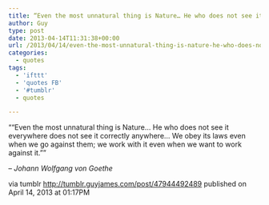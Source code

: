 ```yaml
---
title: “Even the most unnatural thing is Nature… He who does not see it everywhere does not see it correctly…”
author: Guy
type: post
date: 2013-04-14T11:31:38+00:00
url: /2013/04/14/even-the-most-unnatural-thing-is-nature-he-who-does-not-see-it-everywhere-does-not-see-it-correctly/
categories:
  - quotes
tags:
  - 'ifttt'
  - 'quotes FB'
  - '#tumblr'
  - quotes

---
```

““Even the most unnatural thing is Nature… He who does not see it everywhere does not see it correctly anywhere… We obey its laws even when we go against them; we work with it even when we want to work against it.””

&#8211; _Johann Wolfgang von Goethe_

via tumblr http://tumblr.guyjames.com/post/47944492489 published on April 14, 2013 at 01:17PM